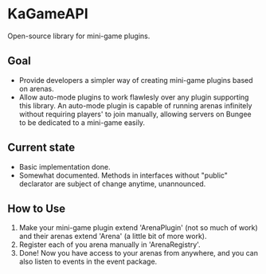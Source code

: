 # KaGameAPI
Open-source library for mini-game plugins.

## Goal
* Provide developers a simpler way of creating mini-game plugins based on arenas.
* Allow auto-mode plugins to work flawlesly over any plugin supporting this library. An auto-mode plugin is capable of running arenas infinitely without requiring players' to join manually, allowing servers on Bungee to be dedicated to a mini-game easily.

## Current state
* Basic implementation done.
* Somewhat documented. Methods in interfaces without "public" declarator are subject of change anytime, unannounced.

## How to Use
1. Make your mini-game plugin extend 'ArenaPlugin' (not so much of work) and their arenas extend 'Arena' (a little bit of more work).
2. Register each of you arena manually in 'ArenaRegistry'.
3. Done! Now you have access to your arenas from anywhere, and you can also listen to events in the event package.
